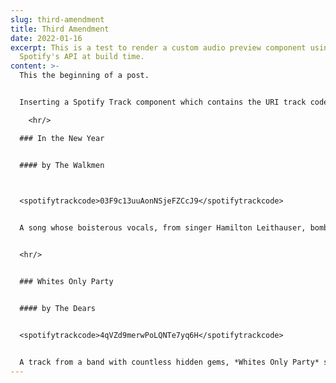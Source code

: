 ```yaml
---
slug: third-amendment
title: Third Amendment
date: 2022-01-16
excerpt: This is a test to render a custom audio preview component using
  Spotify's API at build time.
content: >-
  This the beginning of a post. 


  Inserting a Spotify Track component which contains the URI track code:

    <hr/>

  ### In the New Year


  #### by The Walkmen

    

  <spotifytrackcode>03F9c13uuAonNSjeFZCcJ9</spotifytrackcode>


  A song whose boisterous vocals, from singer Hamilton Leithauser, bombard you with raw emotion. The song is a wonderful mix of bittersweet lyrics of touch and go romance laid over an oppositely cheerful organ.


  <hr/>


  ### Whites Only Party


  #### by The Dears


  <spotifytrackcode>4qVZd9merwPoLQNTe7yq6H</spotifytrackcode>


  A track from a band with countless hidden gems, *Whites Only Party* sets a catchy tune to social critique. The real show stealers in this track are the key changes in the last third of the song after the guitar solo.
---
```

